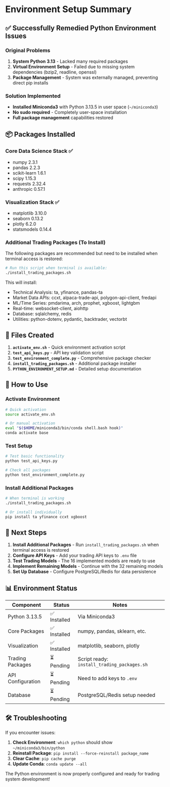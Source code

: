 # Environment Setup Summary

## ✅ Successfully Remedied Python Environment Issues

### Original Problems
1. **System Python 3.13** - Lacked many required packages
2. **Virtual Environment Setup** - Failed due to missing system dependencies (bzip2, readline, openssl)
3. **Package Management** - System was externally managed, preventing direct pip installs

### Solution Implemented
- **Installed Miniconda3** with Python 3.13.5 in user space (`~/miniconda3`)
- **No sudo required** - Completely user-space installation
- **Full package management** capabilities restored

## 📦 Packages Installed

### Core Data Science Stack ✅
- numpy 2.3.1
- pandas 2.2.3
- scikit-learn 1.6.1
- scipy 1.15.3
- requests 2.32.4
- anthropic 0.57.1

### Visualization Stack ✅
- matplotlib 3.10.0
- seaborn 0.13.2
- plotly 6.2.0
- statsmodels 0.14.4

### Additional Trading Packages (To Install)
The following packages are recommended but need to be installed when terminal access is restored:

```bash
# Run this script when terminal is available:
./install_trading_packages.sh
```

This will install:
- Technical Analysis: ta, yfinance, pandas-ta
- Market Data APIs: ccxt, alpaca-trade-api, polygon-api-client, fredapi
- ML/Time Series: pmdarima, arch, prophet, xgboost, lightgbm
- Real-time: websocket-client, aiohttp
- Database: sqlalchemy, redis
- Utilities: python-dotenv, pydantic, backtrader, vectorbt

## 📝 Files Created

1. **`activate_env.sh`** - Quick environment activation script
2. **`test_api_keys.py`** - API key validation script
3. **`test_environment_complete.py`** - Comprehensive package checker
4. **`install_trading_packages.sh`** - Additional package installer
5. **`PYTHON_ENVIRONMENT_SETUP.md`** - Detailed setup documentation

## 🚀 How to Use

### Activate Environment
```bash
# Quick activation
source activate_env.sh

# Or manual activation
eval "$($HOME/miniconda3/bin/conda shell.bash hook)"
conda activate base
```

### Test Setup
```bash
# Test basic functionality
python test_api_keys.py

# Check all packages
python test_environment_complete.py
```

### Install Additional Packages
```bash
# When terminal is working
./install_trading_packages.sh

# Or install individually
pip install ta yfinance ccxt xgboost
```

## 🎯 Next Steps

1. **Install Additional Packages** - Run `install_trading_packages.sh` when terminal access is restored
2. **Configure API Keys** - Add your trading API keys to `.env` file
3. **Test Trading Models** - The 16 implemented models are ready to use
4. **Implement Remaining Models** - Continue with the 32 remaining models
5. **Set Up Database** - Configure PostgreSQL/Redis for data persistence

## 📊 Environment Status

| Component | Status | Notes |
|-----------|--------|-------|
| Python 3.13.5 | ✅ Installed | Via Miniconda3 |
| Core Packages | ✅ Installed | numpy, pandas, sklearn, etc. |
| Visualization | ✅ Installed | matplotlib, seaborn, plotly |
| Trading Packages | ⏳ Pending | Script ready: `install_trading_packages.sh` |
| API Configuration | ⏳ Pending | Need to add keys to `.env` |
| Database | ⏳ Pending | PostgreSQL/Redis setup needed |

## 🛠️ Troubleshooting

If you encounter issues:

1. **Check Environment**: `which python` should show `~/miniconda3/bin/python`
2. **Reinstall Package**: `pip install --force-reinstall package_name`
3. **Clear Cache**: `pip cache purge`
4. **Update Conda**: `conda update --all`

The Python environment is now properly configured and ready for trading system development!